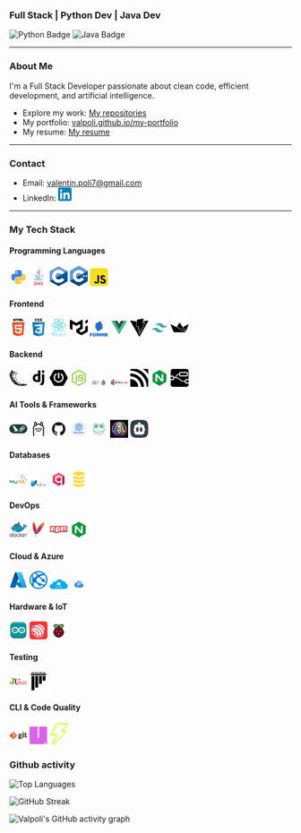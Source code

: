 <h3>Full Stack | Python Dev | Java Dev</h3>

<p>
  <img src="https://img.shields.io/badge/python-3.12-yellow" alt="Python Badge"/>
  <img src="https://img.shields.io/badge/java-orange" alt="Java Badge"/>
</p>

---

### About Me

I'm a Full Stack Developer passionate about clean code, efficient development, and artificial intelligence.

- Explore my work: [My repositories](https://github.com/Valpoli?tab=repositories)  
- My portfolio: [valpoli.github.io/my-portfolio](https://valpoli.github.io/my-portfolio/)  
- My resume: [My resume](https://drive.google.com/file/d/1Z3P1Ym8l4IW9v7_bY7KH3ACvjVveuIcw/view?usp=sharing) 

---

### Contact

- Email: valentin.poli7@gmail.com  
- LinkedIn: [<img src="./icons/linkedin_icon.svg" width="24" alt="LinkedIn"/>](https://linkedin.com/in/liynkpgf9hek46mdtguibozauliaztbj2sehqbc)

---

### My Tech Stack

#### Programming Languages
<p align="left">
  <img src="./icons/python_icon.png" width="32" alt="Python"/>
  <img src="./icons/java_icon.png" width="32" alt="Java"/>
  <img src="./icons/c_icon.svg" width="32" alt="C"/>
  <img src="./icons/cpp_icon.svg" width="32" alt="C++"/>
  <img src="./icons/js_icon.svg" width="32" alt="JavaScript"/>
</p>

#### Frontend
<p align="left">
  <img src="./icons/html_icon.png" width="32" alt="HTML"/>
  <img src="./icons/css_icon.png" width="32" alt="CSS"/>
  <img src="./icons/react_icon.png" width="32" alt="React"/>
  <img src="./icons/mui_icon.svg" width="32" alt="Material UI"/>
  <img src="./icons/formik_icon.png" width="32" alt="Formik"/>
  <img src="./icons/vue_icon.svg" width="32" alt="Vue.js"/>
  <img src="./icons/vite_icon.svg" width="32" alt="Vite"/>
  <img src="./icons/tailwind_icon.png" width="32" alt="Tailwind"/>
  <img src="./icons/streamlit_icon.svg" width="32" alt="Streamlit"/>
</p>

#### Backend
<p align="left">
  <img src="./icons/flask_icon.png" width="32" alt="Flask"/>
  <img src="./icons/django_icon.png" width="32" alt="Django"/>
  <img src="./icons/springboot_icon.png" width="32" alt="Spring Boot"/>
  <img src="./icons/nodejs_icon.svg" width="32" alt="Node.js"/>
  <img src="./icons/nifi_icon.svg" width="32" alt="Apache NiFi"/>
  <img src="./icons/activemq_icon.svg" width="32" alt="ActiveMQ"/>
  <img src="./icons/mqtt_icon.svg" width="32" alt="MQTT"/>
  <img src="./icons/nginx_icon.svg" width="32" alt="Nginx"/>
  <img src="./icons/nodered_icon.svg" width="32" alt="Node-RED"/>
</p>

#### AI Tools & Frameworks
<p align="left">
  <img src="./icons/langchain_icon.png" width="32" alt="LangChain"/>
  <img src="./icons/ollama_icon.png" width="32" alt="Ollama"/>
  <img src="./icons/githubmodels_icon.png" width="32" alt="GitHub Models"/>
  <img src="./icons/whisper_icon.png" width="32" alt="Whisper"/>
  <img src="./icons/coqui_icon.png" width="32" alt="CoquiTTS"/>
  <img src="./icons/leonardo_icon.jpg" width="32" alt="LeonardoAI"/>
  <img src="./icons/cline_icon.png" width="32" alt="Cline"/>
</p>

#### Databases
<p align="left">
  <img src="./icons/mysql_icon.png" width="32" alt="MySQL"/>
  <img src="./icons/sqlite_icon.svg" width="32" alt="SQLite"/>
  <img src="./icons/qdrant_icon.png" width="32" alt="Qdrant"/>
  <img src="./icons/sql_icon.png" width="32" alt="SQL"/>
</p>

#### DevOps
<p align="left">
  <img src="./icons/docker_icon.png" width="32" alt="Docker"/>
  <img src="./icons/maven_icon.svg" width="32" alt="Maven"/>
  <img src="./icons/npm_icon.svg" width="32" alt="npm"/>
  <img src="./icons/nginx_icon.svg" width="32" alt="Nginx"/>
</p>

#### Cloud & Azure
<p align="left">
  <img src="./icons/azure_icon.png" width="32" alt="Azure"/>
  <img src="./icons/azureweb_icon.png" width="32" alt="Azure Web App"/>
  <img src="./icons/azurestorage_icon.png" width="32" alt="Azure Storage"/>
  <img src="./icons/azuresearch_icon.png" width="32" alt="Azure Search"/>
</p>

#### Hardware & IoT
<p align="left">
  <img src="./icons/arduino_icon.png" width="32" alt="Arduino"/>
  <img src="./icons/esp32_icon.svg" width="32" alt="ESP32"/>
  <img src="./icons/rasp_icon.svg" width="32" alt="Raspberry Pi"/>
</p>

#### Testing
<p align="left">
  <img src="./icons/junit_icon.png" width="32" alt="JUnit"/>
  <img src="./icons/pytest_icon.svg" width="32" alt="pytest"/>
</p>

#### CLI & Code Quality
<p align="left">
  <img src="./icons/git_icon.png" width="32" alt="Git"/>
  <img src="./icons/uv_icon.png" width="32" alt="Uv"/>
  <img src="./icons/ruff_icon.svg" width="32" alt="Ruff"/>
</p>

### Github activity

![Top Languages](https://github-readme-stats.vercel.app/api/top-langs?username=valpoli&locale=en&layout=compact&card_width=320&hide_border=false)

![GitHub Streak](https://streak-stats.demolab.com/?user=valpoli&card_width=1000)

![Valpoli's GitHub activity graph](https://github-readme-activity-graph.vercel.app/graph?username=valpoli&theme=github-compact)

